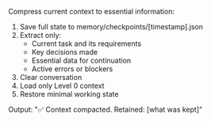 Compress current context to essential information:

1. Save full state to memory/checkpoints/[timestamp].json
2. Extract only:
   - Current task and its requirements
   - Key decisions made
   - Essential data for continuation
   - Active errors or blockers
3. Clear conversation
4. Load only Level 0 context
5. Restore minimal working state

Output: "✅ Context compacted. Retained: [what was kept]"
